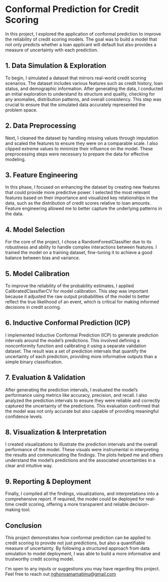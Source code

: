 # Conformal Prediction for Credit Scoring


In this project, I explored the application of conformal prediction to improve the reliability of credit scoring models. The goal was to build a model that not only predicts whether a loan applicant will default but also provides a measure of uncertainty with each prediction.

## 1. Data Simulation & Exploration
To begin, I simulated a dataset that mirrors real-world credit scoring scenarios. The dataset includes various features such as credit history, loan status, and demographic information. After generating the data, I conducted an initial exploration to understand its structure and quality, checking for any anomalies, distribution patterns, and overall consistency. This step was crucial to ensure that the simulated data accurately represented the problem space.

## 2. Data Preprocessing
Next, I cleaned the dataset by handling missing values through imputation and scaled the features to ensure they were on a comparable scale. I also clipped extreme values to minimize their influence on the model. These preprocessing steps were necessary to prepare the data for effective modeling.

## 3. Feature Engineering
In this phase, I focused on enhancing the dataset by creating new features that could provide more predictive power. I selected the most relevant features based on their importance and visualized key relationships in the data, such as the distribution of credit scores relative to loan amounts. Feature engineering allowed me to better capture the underlying patterns in the data.

## 4. Model Selection
For the core of the project, I chose a RandomForestClassifier due to its robustness and ability to handle complex interactions between features. I trained the model on a training dataset, fine-tuning it to achieve a good balance between bias and variance.

## 5. Model Calibration
To improve the reliability of the probability estimates, I applied CalibratedClassifierCV for model calibration. This step was important because it adjusted the raw output probabilities of the model to better reflect the true likelihood of an event, which is critical for making informed decisions in credit scoring.

## 6. Inductive Conformal Prediction (ICP)
I implemented Inductive Conformal Prediction (ICP) to generate prediction intervals around the model’s predictions. This involved defining a nonconformity function and calibrating it using a separate validation dataset. The result was a set of prediction intervals that quantify the uncertainty of each prediction, providing more informative outputs than a simple binary classification.

## 7. Evaluation & Validation
After generating the prediction intervals, I evaluated the model’s performance using metrics like accuracy, precision, and recall. I also analyzed the prediction intervals to ensure they were reliable and correctly captured the uncertainty of the predictions. This evaluation confirmed that the model was not only accurate but also capable of providing meaningful confidence levels.

## 8. Visualization & Interpretation
I created visualizations to illustrate the prediction intervals and the overall performance of the model. These visuals were instrumental in interpreting the results and communicating the findings. The plots helped me and others understand the model’s predictions and the associated uncertainties in a clear and intuitive way.

## 9. Reporting & Deployment
Finally, I compiled all the findings, visualizations, and interpretations into a comprehensive report. If required, the model could be deployed for real-time credit scoring, offering a more transparent and reliable decision-making tool.

## Conclusion
This project demonstrates how conformal prediction can be applied to credit scoring to provide not just predictions, but also a quantifiable measure of uncertainty. By following a structured approach from data simulation to model deployment, I was able to build a more informative and trustworthy credit scoring model.

I'm open to any inputs or suggestions you may have regarding this project. Feel free to reach out nghonyamamatimu@gmail.com


